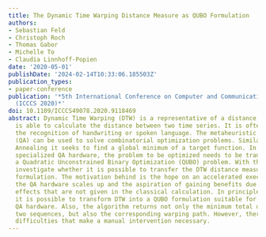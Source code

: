 ```yaml
---
title: The Dynamic Time Warping Distance Measure as QUBO Formulation
authors:
- Sebastian Feld
- Christoph Roch
- Thomas Gabor
- Michelle To
- Claudia Linnhoff-Popien
date: '2020-05-01'
publishDate: '2024-02-14T10:33:06.185503Z'
publication_types:
- paper-conference
publication: '*5th International Conference on Computer and Communication Systems
  (ICCCS 2020)*'
doi: 10.1109/ICCCS49078.2020.9118469
abstract: Dynamic Time Warping (DTW) is a representative of a distance measure that
  is able to calculate the distance between two time series. It is often used for
  the recognition of handwriting or spoken language. The metaheuristic Quantum Annealing
  (QA) can be used to solve combinatorial optimization problems. Similar to Simulated
  Annealing it seeks to find a global minimum of a target function. In order to use
  specialized QA hardware, the problem to be optimized needs to be translated into
  a Quadratic Unconstrained Binary Optimization (QUBO) problem. With this paper we
  investigate whether it is possible to transfer the DTW distance measure into a QUBO
  formulation. The motivation behind is the hope on an accelerated execution once
  the QA hardware scales up and the aspiration of gaining benefits due to quantum
  effects that are not given in the classical calculation. In principle, we find that
  it is possible to transform DTW into a QUBO formulation suitable for executing on
  QA hardware. Also, the algorithm returns not only the minimum total distance between
  two sequences, but also the corresponding warping path. However, there are several
  difficulties that make a manual intervention necessary.
---
```

